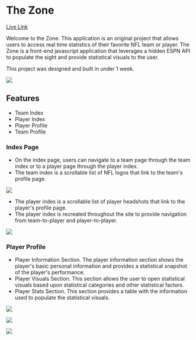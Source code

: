 # The Zone 
[Live Link](https://wildlouth93.github.io/zone/)

Welcome to the Zone. This application is an original project that allows users to access real time statistics of their favorite NFL team or player. The Zone is a front-end javascript application that leverages a hidden ESPN API to populate the sight and provide statistical visuals to the user. 

This project was designed and built in under 1 week. 

![](https://user-images.githubusercontent.com/29221213/73215126-132e2300-4119-11ea-96bb-e61f05c59d1e.png)

## Features
* Team Index
* Player Index 
* Player Profile 
* Team Profile

### Index Page
* On the index page, users can navigate to a team page through the team index or to a player page through the player index. 
* The team index is a scrollable list of NFL logos that link to the team's profile page.

![](https://user-images.githubusercontent.com/29221213/73215167-23460280-4119-11ea-9f63-c5274c6a8bb0.png)

* The player index is a scrollable list of player headshots that link to the player's profile page.
* The player index is recreated throughout the site to provide navigation from team-to-player and player-to-player.

![](https://user-images.githubusercontent.com/29221213/73215182-280ab680-4119-11ea-85a7-b0f53570c09d.png)

### Player Profile
* Player Information Section. The player information section shows the player's basic personal information and provides a statistical snapshot of the player's performance. 
* Player Visuals Section. This section allows the user to open statistical visuals based upon statistical categories and other statistical factors. 
* Player Stats Section. This section provides a table with the information used to populate the statistical visuals. 

![](https://user-images.githubusercontent.com/29221213/73217530-ba14be00-411d-11ea-8c6b-4e632658fcf1.png)

![](https://user-images.githubusercontent.com/29221213/73217544-c00a9f00-411d-11ea-803a-b0e6ebf9eae4.png)

![](https://user-images.githubusercontent.com/29221213/73217557-c4cf5300-411d-11ea-9137-fe7a4078e56a.png)
